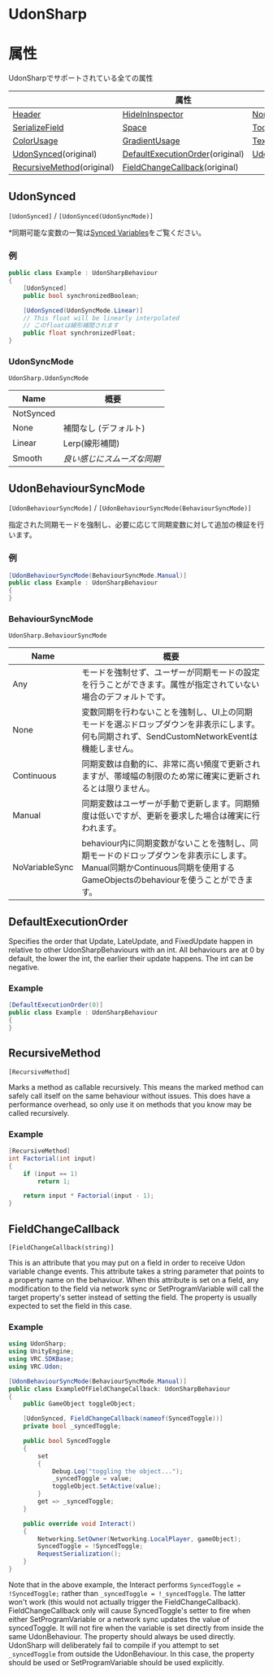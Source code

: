 # UdonSharp

<!-- # Attributes -->
# 属性
<!-- All supported attributes in UdonSharp -->
UdonSharpでサポートされている全ての属性

<!-- | | Attribute | |  -->
| | 属性 | | 
|--- | --- | --- |
|[Header](https://docs.unity3d.com/ScriptReference/HeaderAttribute.html)|[HideInInspector](https://docs.unity3d.com/ScriptReference/HideInInspector.html)|[NonSerialized](https://docs.microsoft.com/dotnet/api/system.nonserializedattribute)|
|[SerializeField](https://docs.unity3d.com/ScriptReference/SerializeField.html)|[Space](https://docs.unity3d.com/ScriptReference/SpaceAttribute.html)|[Tooltip](https://docs.unity3d.com/ScriptReference/TooltipAttribute.html)|
|[ColorUsage](https://docs.unity3d.com/ScriptReference/ColorUsageAttribute.html)|[GradientUsage](https://docs.unity3d.com/ScriptReference/GradientUsageAttribute.html)|[TextArea](https://docs.unity3d.com/ScriptReference/TextAreaAttribute.html)|
|[UdonSynced](#udonsynced)(original)|[DefaultExecutionOrder](#defaultexecutionorder)(original)|[UdonBehaviourSyncMode](#udonbehavioursyncmode)(original)|
|[RecursiveMethod](#recursivemethod)(original)|[FieldChangeCallback](#fieldchangecallback)(original)|


## UdonSynced
`[UdonSynced]` / `[UdonSynced(UdonSyncMode)]`

<!-- *See [Synced Variables](/vrchat-api#synced-variables) for variables that can be synced.* -->
*同期可能な変数の一覧は[Synced Variables](/worlds/udon/udonsharp/documentation/vrchat-api#synced-variables)をご覧ください。

<!-- ### Example -->
### 例
```cs
public class Example : UdonSharpBehaviour 
{
    [UdonSynced]
    public bool synchronizedBoolean;

    [UdonSynced(UdonSyncMode.Linear)]
    // This float will be linearly interpolated
    // このfloatは線形補間されます
    public float synchronizedFloat;
}
```

### UdonSyncMode
`UdonSharp.UdonSyncMode`

<!-- | Name | Summary |
| --- | --- |
| NotSynced | |
| None | No interpolation (Default) |
| Linear | Lerp |
| Smooth | *Some kind of smoothed syncing* | -->

| Name | 概要 |
| --- | --- |
| NotSynced | |
| None | 補間なし (デフォルト) |
| Linear | Lerp(線形補間) |
| Smooth | *良い感じにスムーズな同期* |

## UdonBehaviourSyncMode
`[UdonBehaviourSyncMode]` / `[UdonBehaviourSyncMode(BehaviourSyncMode)]`

<!-- Enforces a chosen sync mode and performs additional validation on synced variables where appropriate. -->
指定された同期モードを強制し、必要に応じて同期変数に対して追加の検証を行います。

<!-- ### Example -->
### 例
```cs
[UdonBehaviourSyncMode(BehaviourSyncMode.Manual)]
public class Example : UdonSharpBehaviour 
{ 
}
```

### BehaviourSyncMode
`UdonSharp.BehaviourSyncMode`

<!-- | Name | Summary |
| --- | --- |
| Any | Nothing is enforced and the behaviours can be set to either sync type by the user. This is the default when no attribute is specified. |
| None | Enforces no synced variables on the behaviour and hides the selection dropdown in the UI for the sync mode. Nothing is synced and SendCustomNetworkEvent will not work on the behaviour. |
| Continuous | Synced variables will be updated automatically at a very frequent rate, but may not always reliably update to save bandwidth. |
| Manual | Synced variables are updated manually by the user less frequently, but ensures that updates are reliable when requested. |
| NoVariableSync | Enforces that there are no synced variables on the behaviour, hides the sync mode selection dropdown, and allows you to use the behaviours on GameObjects that use either Manual or Continuous sync. | -->

| Name | 概要 |
| --- | --- |
| Any | モードを強制せず、ユーザーが同期モードの設定を行うことができます。属性が指定されていない場合のデフォルトです。 |
| None | 変数同期を行わないことを強制し、UI上の同期モードを選ぶドロップダウンを非表示にします。何も同期されず、SendCustomNetworkEventは機能しません。 |
| Continuous | 同期変数は自動的に、非常に高い頻度で更新されますが、帯域幅の制限のため常に確実に更新されるとは限りません。 |
| Manual | 同期変数はユーザーが手動で更新します。同期頻度は低いですが、更新を要求した場合は確実に行われます。 |
| NoVariableSync | behaviour内に同期変数がないことを強制し、同期モードのドロップダウンを非表示にします。Manual同期かContinuous同期を使用するGameObjectsのbehaviourを使うことができます。 |

## DefaultExecutionOrder


Specifies the order that Update, LateUpdate, and FixedUpdate happen in relative to other UdonSharpBehaviours with an int. All behaviours are at 0 by default, the lower the int, the earlier their update happens. The int can be negative.

### Example
```cs
[DefaultExecutionOrder(0)]
public class Example : UdonSharpBehaviour 
{ 
}
```

## RecursiveMethod
`[RecursiveMethod]`

Marks a method as callable recursively. This means the marked method can safely call itself on the same behaviour without issues. This does have a performance overhead, so only use it on methods that you know may be called recursively.

### Example
```cs
[RecursiveMethod]
int Factorial(int input)
{
    if (input == 1)
        return 1;

    return input * Factorial(input - 1);
}
```

## FieldChangeCallback
`[FieldChangeCallback(string)]`

This is an attribute that you may put on a field in order to receive Udon variable change events. This attribute takes a string parameter that points to a property name on the behaviour. When this attribute is set on a field, any modification to the field via network sync or SetProgramVariable will call the target property's setter instead of setting the field. The property is usually expected to set the field in this case.

### Example
```cs
using UdonSharp;
using UnityEngine;
using VRC.SDKBase;
using VRC.Udon;

[UdonBehaviourSyncMode(BehaviourSyncMode.Manual)]
public class ExampleOfFieldChangeCallback: UdonSharpBehaviour
{
    public GameObject toggleObject;

    [UdonSynced, FieldChangeCallback(nameof(SyncedToggle))]
    private bool _syncedToggle;

    public bool SyncedToggle
    {
        set
        {
            Debug.Log("toggling the object...");
            _syncedToggle = value;
            toggleObject.SetActive(value);
        }
        get => _syncedToggle;
    }

    public override void Interact()
    {
        Networking.SetOwner(Networking.LocalPlayer, gameObject);
        SyncedToggle = !SyncedToggle;
        RequestSerialization();
    }
}
```

Note that in the above example, the Interact performs ```SyncedToggle = !SyncedToggle;``` rather than ```_syncedToggle = !_syncedToggle```. The latter won't work (this would not actually trigger the FieldChangeCallback). FieldChangeCallback only will cause SyncedToggle's setter to fire when either SetProgramVariable or a network sync updates the value of syncedToggle. It will not fire when the variable is set directly from inside the same UdonBehaviour. The property should always be used directly. UdonSharp will deliberately fail to compile if you attempt to set ```_syncedToggle``` from outside the UdonBehaviour. In this case, the property should be used or SetProgramVariable should be used explicitly.
